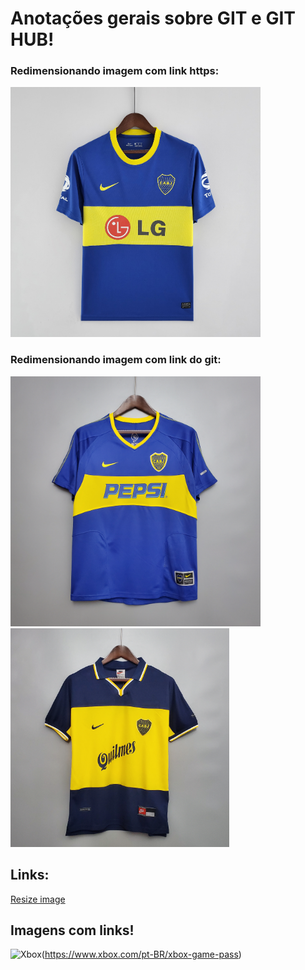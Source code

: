# Anotações gerais sobre GIT e GIT HUB!

### Redimensionando imagem com link https:
<img src="https://github.com/ViniciusCarneiro54/repositorio_final/blob/main/docs/BOCA10.jpg" width="400" height="400"/>

### Redimensionando imagem com link do git:
<img src="docs/BOCA2.jpg" width="400" height="400"/>

<img src="docs/BOCA4.jpg" width="350" height="350"/>

## Links:
[Resize image](https://gist.github.com/uupaa/f77d2bcf4dc7a294d109)

## Imagens com links!
![Xbox](https://assets.xboxservices.com/assets/38/57/38571581-4e99-4a91-82b5-5abeb4670304.svg?n=XGP_Page-Hero-Logo_768_326x108.svg)(https://www.xbox.com/pt-BR/xbox-game-pass)